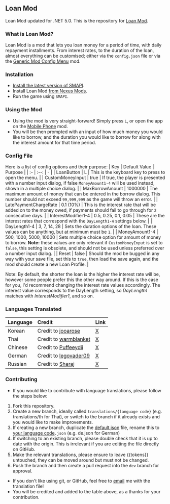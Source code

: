 ## Loan Mod
Loan Mod updated for .NET 5.0.
This is the repository for [Loan Mod](https://www.nexusmods.com/stardewvalley/mods/3882). 

### What is Loan Mod?
Loan Mod is a mod that lets you loan money for a period of time, with daily repayment installments. From interest rates, to the duration of the loan, almost everything can be customised; either via the `config.json` file or via the [Generic Mod Config Menu](https://www.nexusmods.com/stardewvalley/mods/5098) mod.

### Installation
-   [Install the latest version of SMAPI](https://smapi.io/).
-   Install Loan Mod [from Nexus Mods](https://www.nexusmods.com/stardewvalley/mods/3882).
-   Run the game using `SMAPI`.

### Using the Mod
- Using the mod is very straight-forward! Simply press `L`, or open the app on the [Mobile Phone](https://www.nexusmods.com/stardewvalley/mods/6523) mod.
- You will be then prompted with an input of how much money you would like to borrow, and the duration you would like to borrow for along with the interest amount for that time period.

### Config File
Here is a list of config options and their purpose:
| Key | Default Value | Purpose |
| :- | :--: | - |
| LoanButton | L | This is the keyboard key to press to open the menu. |
| CustomMoneyInput | true | If true, the player is presented with a number input dialog, if false `MoneyAmount1-4` will be used instead, shown in a multiple choice dialog. |
| MaxBorrowAmount | 1000000 | The maximum amount of money that can be entered in the borrow dialog. This number should not exceed `99,999,999` as the game will throw an error. |
| LatePaymentChargeRate | 0.1 (10%) | This is the interest rate that will be added on to the money owed, if payments should fail to go through for `2` consecutive days. |
| InterestModifier1-4 | 0.5, 0.25, 0.1, 0.05 | These are the interest rates that correspond with the `DayLength1-4` settings below. |
| DayLength1-4 | 3, 7, 14, 28 | Sets the duration options of the loan. These values can be anything, but at minimum must be `1`. |
| MoneyAmount1-4 | 500, 1000, 5000, 10000 | Sets multiple choice option for amount of money to borrow. **Note:** these values are only relevant if `CustomMoneyInput` is set to `false`, this setting is obsolete, and should not be used unless preferred over a number input dialog. |
| Reset | false | Should the mod be bugged in any way with your save file, set this to `true`, then load the save again, and the mod should create a new Loan Profile. |

Note: By default, the shorter the loan is the higher the interest rate will be, however some people prefer this the other way around. If this is the case for you, I'd recommend changing the interest rate values accordingly. The interest value corresponds to the DayLength setting, so *DayLength1* matches with *InterestModifier1*, and so on.

### Languages Translated
| Language   | Credit                  | Link |
| :--------- | :------------           | :--- |
| Korean     | Credit to [jooarose](https://www.nexusmods.com/users/56707037)    | [X](../translations/ko/LoanMod/i18n/ko.json) |
| Thai       | Credit to [warmblanket](https://github.com/ellipszist/StardewMods)  | [X](../translations/th/LoanMod/i18n/th.json) |
| Chinese    | Credit to [Puffeeydii](https://www.nexusmods.com/stardewvalley/users/122749553)   | [X](../translations/zh/LoanMod/i18n/zh.json) |
| German    | Credit to [legovader09](https://github.com/legovader09)   | [X](../translations/de/LoanMod/i18n/de.json) |
| Russian    | Credit to [Sharaj](https://steamcommunity.com/id/Sharaj/myworkshopfiles)   | [X](../translations/ru/LoanMod/i18n/ru.json) |

### Contributing
- If you would like to contribute with language translations, please follow the steps below:
1. Fork this repository.
2. Create a new branch, ideally called `translations/{language code}` (e.g. translations/th for Thai), or switch to the branch if it already exists and you would like to make improvements.
3. If creating a new branch, duplicate the [default.json](LoanMod/i18n/default.json) file, rename this to [your language code](https://stardewvalleywiki.com/Modding:Modder_Guide/APIs/Translation#File_structure)`.json` (e.g. de.json for German)
4. If switching to an existing branch, please double check that it is up to date with the origin. This is irrelevant if you are editing the file directly on GitHub.
5. Make the relevant translations, please ensure to leave {{tokens}} untouched, they can be moved around but must not be changed.
6. Push the branch and then create a pull request into the `dev`  branch for approval.
- If you don't like using git, or GitHub, feel free to [email](mailto:dcdominoes@gmail.com) me with the translation file!
- You will be credited and added to the table above, as a thanks for your contribution.
